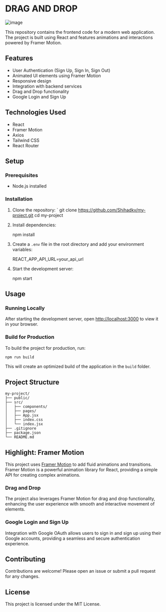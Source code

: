 

# DRAG AND DROP
![image](https://github.com/user-attachments/assets/6851ce6c-2d1f-4313-b1f4-18c6cc7b60c7)


This repository contains the frontend code for a modern web application. The project is built using React and features animations and interactions powered by Framer Motion.

## Features

- User Authentication (Sign Up, Sign In, Sign Out)
- Animated UI elements using Framer Motion
- Responsive design
- Integration with backend services
- Drag and Drop functionality
- Google Login and Sign Up

## Technologies Used

- React
- Framer Motion
- Axios
- Tailwind CSS
- React Router

## Setup

### Prerequisites

- Node.js installed

### Installation

1. Clone the repository:
   `
   git clone https://github.com/Shihadkv/my-project.git
   cd my-project
   

2. Install dependencies:
   
   npm install
   

3. Create a `.env` file in the root directory and add your environment variables:
   
   REACT_APP_API_URL=your_api_url
   

4. Start the development server:
   
   npm start
   

## Usage

### Running Locally

After starting the development server, open [http://localhost:3000](http://localhost:3000) to view it in your browser.

### Build for Production

To build the project for production, run:
```sh
npm run build
```

This will create an optimized build of the application in the `build` folder.

## Project Structure

```
my-project/
├── public/
├── src/
│   ├── components/
│   ├── pages/
│   ├── App.jsx
│   ├── index.css
│   └── index.jsx
├── .gitignore
├── package.json
└── README.md
```

## Highlight: Framer Motion

This project uses [Framer Motion](https://www.framer.com/motion/) to add fluid animations and transitions. Framer Motion is a powerful animation library for React, providing a simple API for creating complex animations. 

### Drag and Drop

The project also leverages Framer Motion for drag and drop functionality, enhancing the user experience with smooth and interactive movement of elements.

### Google Login and Sign Up

Integration with Google OAuth allows users to sign in and sign up using their Google accounts, providing a seamless and secure authentication experience.

## Contributing

Contributions are welcome! Please open an issue or submit a pull request for any changes.

## License

This project is licensed under the MIT License.

